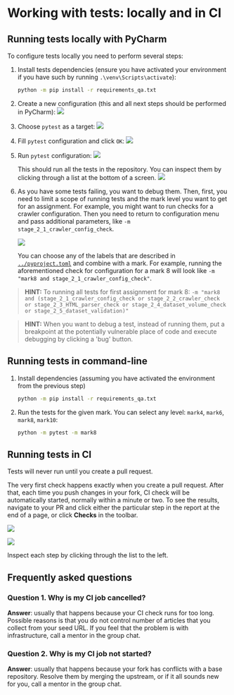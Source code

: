 # Working with tests: locally and in CI

## Running tests locally with PyCharm

To configure tests locally you need to perform several steps:

1. Install tests dependencies (ensure you have activated your environment if you have such by running
   `.\venv\Scripts\activate`):
   ```bash
   python -m pip install -r requirements_qa.txt
   ```

2. Create a new configuration (this and all next steps should be performed in PyCharm):
   ![](./images/pycharm_create_configuration.jpg)

3. Choose `pytest` as a target:
   ![](./images/pycharm_choose_pytest_template.jpg)

4. Fill `pytest` configuration and click `OK`:
   ![](./images/pycharm_fill_pytest_configuration.jpg)

5. Run `pytest` configuration:
   ![](./images/pycharm_run_pytest.jpg)
   
   This should run all the tests in the repository. You can inspect them by clicking through a list
   at the bottom of a screen.
   ![](./images/pycharm_tests_report.png)

6. As you have some tests failing, you want to debug them. Then, first, you need to limit
   a scope of running tests and the mark level you want to get for an assignment. For example,
   you might want to run checks for a crawler configuration. Then you need to return 
   to configuration menu and pass additional parameters, like `-m stage_2_1_crawler_config_check`.
   
   ![](./images/pycharm_control_tests_scope.jpg)
   
   You can choose any of the labels that are described in [`../pyproject.toml`](../pyproject.toml)
   and combine with a mark. For example, running the aforementioned check for configuration for a
   mark 8 will look like `-m "mark8 and stage_2_1_crawler_config_check"`. 

> **HINT:** To running all tests for first assignment for mark 8: 
> `-m "mark8 and (stage_2_1_crawler_config_check or stage_2_2_crawler_check or stage_2_3_HTML_parser_check or stage_2_4_dataset_volume_check or stage_2_5_dataset_validation)"`

> **HINT:** When you want to debug a test, instead of running them, put a breakpoint at the potentially vulnerable
> place of code and execute debugging by clicking a 'bug' button.


## Running tests in command-line

1. Install dependencies (assuming you have activated the environment from the previous step)
   ```bash
   python -m pip install -r requirements_qa.txt
   ```
   
1. Run the tests for the given mark. You can select any level: `mark4`, `mark6`, `mark8`, `mark10`:
   
   ```bash
   python -m pytest -m mark8
   ```

## Running tests in CI

Tests will never run until you create a pull request. 

The very first check happens 
exactly when you create a pull request. After that, each time you push changes in your fork,
CI check will be automatically started, normally within a minute or two. To see the results,
navigate to your PR and click either the particular step in the report at the end of a page,
or click **Checks** in the toolbar. 

![](./images/ci_report.png)

![](./images/ci_tab.png)

Inspect each step by clicking through the list to the left.


## Frequently asked questions

### Question 1. Why is my CI job cancelled?

**Answer**: usually that happens because your CI check runs for too long. Possible reasons is that you
do not control number of articles that you collect from your seed URL. If you feel that 
the problem is with infrastructure, call a mentor in the group chat.

### Question 2. Why is my CI job not started?

**Answer**: usually that happens because your fork has conflicts with a base repository. Resolve them
by merging the upstream, or if it all sounds new for you,  call a mentor in the group chat.
